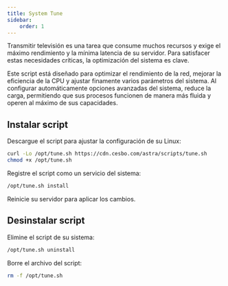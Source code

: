 ```yaml
---
title: System Tune
sidebar:
    order: 1
---
```


Transmitir televisión es una tarea que consume muchos recursos y exige el máximo rendimiento y la mínima latencia de su servidor. Para satisfacer estas necesidades críticas, la optimización del sistema es clave.

Este script está diseñado para optimizar el rendimiento de la red, mejorar la eficiencia de la CPU y ajustar finamente varios parámetros del sistema. Al configurar automáticamente opciones avanzadas del sistema, reduce la carga, permitiendo que sus procesos funcionen de manera más fluida y operen al máximo de sus capacidades.


## Instalar script

Descargue el script para ajustar la configuración de su Linux:

```bash
curl -Lo /opt/tune.sh https://cdn.cesbo.com/astra/scripts/tune.sh
chmod +x /opt/tune.sh
```

Registre el script como un servicio del sistema:

```bash
/opt/tune.sh install
```

Reinicie su servidor para aplicar los cambios.

## Desinstalar script

Elimine el script de su sistema:

```bash
/opt/tune.sh uninstall
```

Borre el archivo del script:

```bash
rm -f /opt/tune.sh
```